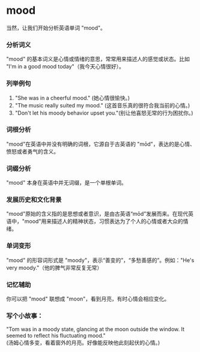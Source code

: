 # mood

当然，让我们开始分析英语单词 "mood"。

  

### 分析词义

  

"mood" 的基本词义是心情或情绪的意思，常常用来描述人的感觉或状态。比如 "I'm in a good mood today"（我今天心情很好）。

  

### 列举例句

  

1.  "She was in a cheerful mood." (她心情很愉快。)
2.  "The music really suited my mood." (这首音乐真的很符合我当前的心情。)
3.  "Don't let his moody behavior upset you."(别让他喜怒无常的行为困扰你。)

  

### 词根分析

  

"mood"在英语中并没有明确的词根，它源自于古英语的 "mōd"，表达的是心情、愤怒或者勇气的含义。

  

### 词缀分析

  

"mood" 本身在英语中并无词缀，是一个单根单词。

  

### 发展历史和文化背景

  

"mood"原始的含义指的是思想或者意识，是由古英语“mōd”发展而来。在现代英语中，"mood"用来描述人的精神状态，习惯表达为了个人的心情或者大众的情绪。

  

### 单词变形

  

"mood" 的形容词形式是 "moody"，表示“善变的”，“多愁善感的”。例如："He's very moody."（他的脾气非常反复无常）

  

### 记忆辅助

  

你可以把 "mood" 联想成 "moon"，看到月亮，有时心情会相应变化。

  

### 写个小故事：

  

"Tom was in a moody state, glancing at the moon outside the window. It seemed to reflect his fluctuating mood."  
(汤姆心情多变，看着窗外的月亮。好像能反映他此刻起伏的心情。)
